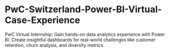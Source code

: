 # PwC-Switzerland-Power-BI-Virtual-Case-Experience
PwC Virtual Internship: Gain hands-on data analytics experience with Power BI. Create insightful dashboards for real-world challenges like customer retention, churn analysis, and diversity metrics.
